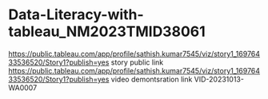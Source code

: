# Data-Literacy-with-tableau_NM2023TMID38061
https://public.tableau.com/app/profile/sathish.kumar7545/viz/story1_16976433536520/Story1?publish=yes
story public link https://public.tableau.com/app/profile/sathish.kumar7545/viz/story1_16976433536520/Story1?publish=yes
video demontsration link VID-20231013-WA0007 
